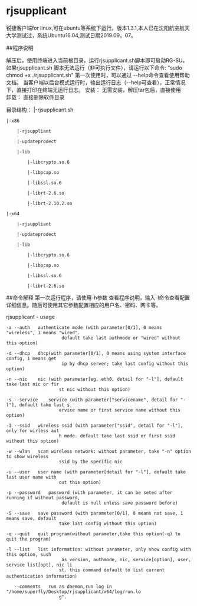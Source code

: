 # rjsupplicant
锐捷客户端for linux,可在ubuntu等系统下运行。版本1.3.1,本人已在沈阳航空航天大学测试过，系统Ubuntu16.04,测试日期2019.09。07。

##程序说明

解压后，使用终端进入当前根目录，运行rjsupplicant.sh脚本即可启动RG-SU。
	如果rjsupplicant.sh 脚本无法运行（非可执行文件），请运行以下命令: "sudo chmod +x ./rjsupplicant.sh"
	第一次使用时，可以通过 --help命令查看使用帮助文档。
	当客户端以后台模式运行时，输出运行日志（--help可查看），正常情况下，直接打印在终端无运行日志。
安装：
	无需安装，解压tar包后，直接使用	
卸载：
	直接删除软件目录
	
目录结构：
	|-rjsupplicant.sh
	
	|-x86
	
		|-rjsuppliant
		
		|-updateprodect
		
		|-lib
		
			|-libcrypto.so.6
			
			|-libpcap.so
			
			|-libssl.so.6
			
			|-librt-2.6.so
			
			|-librt-2.10.2.so
			
	|-x64
	
		|-rjsuppliant
		
		|-updateprodect
		
		|-lib
		
			|-libcrypto.so.6
			
			|-libpcap.so
			
			|-libssl.so.6
			
			|-librt-2.6.so
			
      
##命令解释
第一次运行程序，请使用-h参数 查看程序说明，输入-l命令查看配置详细信息。随后可使用其它参数配置相应的用户名、密码、网卡等。

rjsupplicant - usage  

	-a --auth	authenticate mode (with parameter[0/1], 0 means "wireless", 1 means "wired".
                         default take last authmode or "wired" without this option)  
			 
	-d --dhcp	dhcp(with parameter[0/1], 0 means using system interface config, 1 means get
                         ip by dhcp server; take last config without this option)  
			 
	-n --nic	nic (with parameter[eg. eth0, detail for "-l"], default take last nic or fir
                        st nic without this option)  
			
	-s --service	service (with parameter["servicename", detail for "-l"], default take last s
                        ervice name or first service name without this option)
			
	-I --ssid	wireless ssid (with parameter["ssid", detail for "-l"], only for wirless aut
                        h mode. default take last ssid or first ssid without this option)
			
	-w --wlan	scan wireless network: without parameter, take "-n" option to show wireless 
                        ssid by the specific nic
			
	-u --user	user name (with parameter[detail for "-l"], default take last user name with
                        out this option)
			
	-p --password	password (with parameter, it can be seted after running if without password,
                         default is null unless save password before)
			 
	-S --save	save password (with parameter[0/1], 0 means not save, 1 means save, default 
                        take last config without this option)
			
	-q --quit	quit program(without parameter,take this option(-q) to quit the program)
	
	-l --list	list information: without parameter, only show config with this option, sush
                         as version, authmode, nic, service[option], user, service list[opt], nic li
                        st. this command default to list current authentication information）
			
	   --comments	run as daemon,run log in "/home/superfly/Desktop/rjsupplicant/x64/log/run.lo
                        g".
